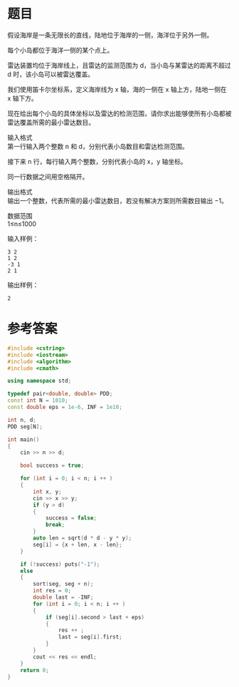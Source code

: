 # 题目
假设海岸是一条无限长的直线，陆地位于海岸的一侧，海洋位于另外一侧。

每个小岛都位于海洋一侧的某个点上。

雷达装置均位于海岸线上，且雷达的监测范围为 d，当小岛与某雷达的距离不超过 d 时，该小岛可以被雷达覆盖。

我们使用笛卡尔坐标系，定义海岸线为 x 轴，海的一侧在 x 轴上方，陆地一侧在 x 轴下方。

现在给出每个小岛的具体坐标以及雷达的检测范围，请你求出能够使所有小岛都被雷达覆盖所需的最小雷达数目。

输入格式<br>
第一行输入两个整数 n 和 d，分别代表小岛数目和雷达检测范围。

接下来 n 行，每行输入两个整数，分别代表小岛的 x，y 轴坐标。

同一行数据之间用空格隔开。

输出格式<br>
输出一个整数，代表所需的最小雷达数目，若没有解决方案则所需数目输出 −1。

数据范围<br>
1≤n≤1000

输入样例：
```
3 2
1 2
-3 1
2 1
```
输出样例：
```
2
```
# 参考答案
```c++
#include <cstring>
#include <iostream>
#include <algorithm>
#include <cmath>

using namespace std;

typedef pair<double, double> PDD;
const int N = 1010;
const double eps = 1e-6, INF = 1e10;

int n, d;
PDD seg[N];

int main()
{
    cin >> n >> d;

    bool success = true;

    for (int i = 0; i < n; i ++ )
    {
        int x, y;
        cin >> x >> y;
        if (y > d)
        {
            success = false;
            break;
        }
        auto len = sqrt(d * d - y * y);
        seg[i] = {x + len, x - len};
    }

    if (!success) puts("-1");
    else
    {
        sort(seg, seg + n);
        int res = 0;
        double last = -INF;
        for (int i = 0; i < n; i ++ )
        {
            if (seg[i].second > last + eps)
            {
                res ++ ;
                last = seg[i].first;
            }
        }
        cout << res << endl;
    }
    return 0;
}

